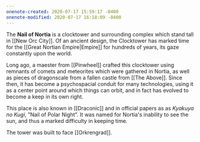 ```yaml
---
onenote-created: 2020-07-17 15:59:17 -0400
onenote-modified: 2020-07-17 16:18:09 -0400
---
```


The **Nail of Nortia** is a clocktower and surrounding complex which stand tall in [[New Orc City]]. Of an ancient design, the Clocktower has marked time for the [[Great Nortian Empire|Empire]] for hundreds of years, its gaze constantly upon the world.

Long ago, a maester from [[Pinwheel]] crafted this clocktower using remnants of comets and meteorites which were gathered in Nortia, as well as pieces of dragonscale from a fallen castle from [[The Above]]. Since then, it has become a psychospacial conduit for many technologies, using it as a center point around which things can orbit, and in fact has evolved to become a keep in its own right.

This place is also known in [[Draconic]] and in official papers as as *Kyakuya no Kugi*, "Nail of Polar Night". It was named for Nortia's inability to see the sun, and thus a marked difficulty in keeping time.

The tower was built to face [[Orkrengrad]].
